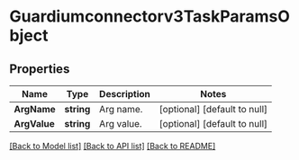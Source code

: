 # Guardiumconnectorv3TaskParamsObject

## Properties
Name | Type | Description | Notes
------------ | ------------- | ------------- | -------------
**ArgName** | **string** | Arg name. | [optional] [default to null]
**ArgValue** | **string** | Arg value. | [optional] [default to null]

[[Back to Model list]](../README.md#documentation-for-models) [[Back to API list]](../README.md#documentation-for-api-endpoints) [[Back to README]](../README.md)

